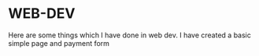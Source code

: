 # WEB-DEV
Here are some things which I have done in web dev.
I have created a basic simple page and payment form
